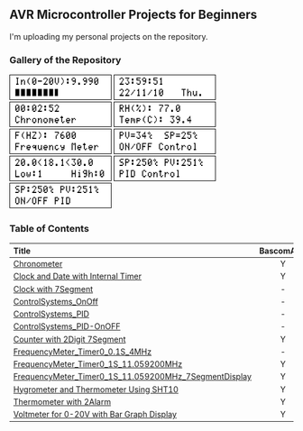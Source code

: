 ## AVR Microcontroller Projects for Beginners
I'm uploading my personal projects on the repository.

### Gallery of the Repository

![](Voltmeter%20for%200-20V%20with%20Bar%20Graph%20Display/Simulate/Album.png)
![](Clock%20and%20Date%20with%20Internal%20Timer/Simulate/Album.png)
![](Chronometer/Simulate/Album.png)
![](Hygrometer%20and%20Thermometer%20Using%20SHT10/Simulate/Album.png)
![](FrequencyMeter_Timer0_1S_11.059200MHz/Simulate/Album.png)
![](ControlSystems_OnOff/Simulate/Album.png)
![](Thermometer%20with%202Alarm/Simulate/Album.png)
![](ControlSystems_PID/Simulate/Album.png)
![](ControlSystems_PID-OnOFF/Simulate/Album.png)

### Table of Contents
|Title|BascomAVR|CodeVisionAVR|
|:----|:-------:|:-----------:|
|[Chronometer](Chronometer)|Y|-|
|[Clock and Date with Internal Timer](Clock%20and%20Date%20with%20Internal%20Timer)|Y|-|
|[Clock with 7Segment](Clock%20with%207Segment)|-|Y|
|[ControlSystems_OnOff](ControlSystems_OnOff)|-|Y|
|[ControlSystems_PID](ControlSystems_PID)|-|Y|
|[ControlSystems_PID-OnOFF](ControlSystems_PID-OnOFF)|-|Y|
|[Counter with 2Digit 7Segment](Counter%20with%202Digit%207Segment)|Y|-|
|[FrequencyMeter_Timer0_0.1S_4MHz](FrequencyMeter_Timer0_0.1S_4MHz)|-|Y|
|[FrequencyMeter_Timer0_1S_11.059200MHz](FrequencyMeter_Timer0_1S_11.059200MHz)|Y|-|
|[FrequencyMeter_Timer0_1S_11.059200MHz_7SegmentDisplay](FrequencyMeter_Timer0_1S_11.059200MHz_7SegmentDisplay)|Y|-|
|[Hygrometer and Thermometer Using SHT10](Hygrometer%20and%20Thermometer%20Using%20SHT10)|Y|Y|
|[Thermometer with 2Alarm](Thermometer%20with%202Alarm)|Y|-|
|[Voltmeter for 0-20V with Bar Graph Display](Voltmeter%20for%200-20V%20with%20Bar%20Graph%20Display)|Y|-|

